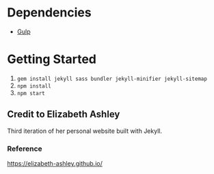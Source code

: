 # Dependencies

- [Gulp](https://gulpjs.com/)

# Getting Started

1.  `gem install jekyll sass bundler jekyll-minifier jekyll-sitemap`
2.  `npm install`
3.  `npm start`

## Credit to Elizabeth Ashley

Third iteration of her personal website built with Jekyll.

### Reference

https://elizabeth-ashley.github.io/
